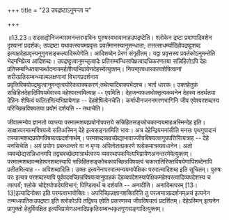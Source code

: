 +++
title = "23 उपद्रष्टाऽनुमन्ता च"

+++
  
  
॥13.23॥ सदसद्योनिजन्मसमनन्तरभाविनः पुरुषस्वभावानाहउपद्रष्टेति। श्लोकेन
द्रष्टा प्रमाणादिवशेन दृश्यानां प्रदर्शकः; उपद्रष्टा
यथावत्स्वयमप्रवृत्तः प्रवर्तमानस्यानुसन्धाता;
तत्तत्साधर्म्यादिहोपद्रष्ट्टशब्द
इत्याहदेहप्रवृत्त्यनुगुणसङ्कल्पादिरूपेणेति। आदिशब्देन प्रेरणं संगृहीतम्।
यद्वा प्रवृत्तस्य प्रवर्तकोऽनुमन्तेति भेदमभिप्रेत्य आदिशब्दः।
उपद्रष्ट्टत्वानुमन्तृत्वादेः प्रतिसम्बन्धिसापेक्षत्वादधिकरणतया
सन्निहितोऽपि देहः
प्रतिसम्बन्धितयाप्यर्थादन्वयमर्हतीत्यभिप्रायेणदेहस्येत्युक्तम्।
नियन्तृत्वधारकत्वशेषित्वानां शरीरप्रतिसम्बन्ध्यात्मलक्षणानां
विभागप्रदर्शनाय
प्रवृत्तिविषयोपद्रष्ट्टत्वानुमन्तृत्वयोरेकवाक्यकरणं;तथेत्यादिवाक्यभेदश्च।
भर्ता धारकः। उक्तहेतुकं सन्निहितदेहादिविषयमेवास्य महेश्वरत्वमित्याह --
एवमिति। देहजन्यफलभोक्तृत्वकथनेन देहस्य तदर्थतया देहिनः शेषित्वं
फलितमित्यभिप्रायेणाह -- देहशेषित्वेनचेति। कर्माधीनजननमरणभागिनि जीव
एवेश्वरशब्दस्य परिच्छिन्नविषयतया प्रयोगं दर्शयति -- तथाचेति।  
  
जीवात्मन्येव ज्ञानतो व्याप्त्या परमात्मशब्दप्रयोगोपपत्तये
सन्निहितसङ्कोचकान्वयमाहअस्मिन्देह इति। साक्षात्परमात्मविषयत्वे
सतिअस्मिन् देहे इत्यसङ्गतमिति भावः। अत्र देहेन्द्रियमनांसीति मनसः
पृथगुपादानं तस्यात्मशब्दप्रयोगविषयत्वप्रदर्शनार्थम्।
परमशब्दव्यवच्छेद्याभावाज्जीवविषयत्वानुपपत्तिरित्यत्राह -- देहे मनसिचेति।
अयं प्रयोगः प्रबन्धान्तरे वा न मृग्यः अपित्वेतत्प्रकरणे
श्लोकमात्रव्यवधानेन। अतो व्यवच्छेद्यसन्निधानमपि
तद्व्यवच्छेदमात्रार्थत्वस्य व्यवस्थापकमित्यभिप्रायेणअनन्तरमेवेत्युक्तम्।
परमात्मशब्दवन्महेश्वरशब्दस्यापि सन्निहितसङ्कोचकावच्छिन्नविषयत्वं
चकारातिरिक्तविषयेणापिशब्देनापि प्रतीतमित्याह -- अपिशब्दादिति। उक्तः
इत्यनेनापरमात्मन्ययमापेक्षिकः परमात्मादिशब्द इति सूचितम्। पुरुषः परः
इत्यत्र परशब्दस्यापि पूर्ववदवच्छिन्नविषयत्वानुग्राहकं
देहव्यपदेशस्यापेक्षिकमहेश्वरत्वादिव्यपदेशस्य च तात्पर्यं; श्लोके
चोद्देश्योपादेयविभागं; पिण्डितार्थं च दर्शयति -- अनादीति। अनादिमत्परम्
\[13।13\]इत्यादिनोक्त इति परमत्वाभावोक्तिः। अपरिच्छिन्नज्ञानशक्तिरिति तु
परत्वमात्रप्रदर्शनम्अयं इत्यनेन तन्मध्यपतितःउपद्रष्टा इति श्लोकोऽपि
तद्विषय एवेति प्रकरणस्य जीवविषयत्वं प्रदर्शितम्। देहेऽस्मिन् इत्यनेन
प्रागुक्तो हेतुर्विवक्षित
इत्यभिप्रायेणअनादिप्रकृतिसम्बन्धकृतगुणसङ्गादित्युक्तम्।  
  
